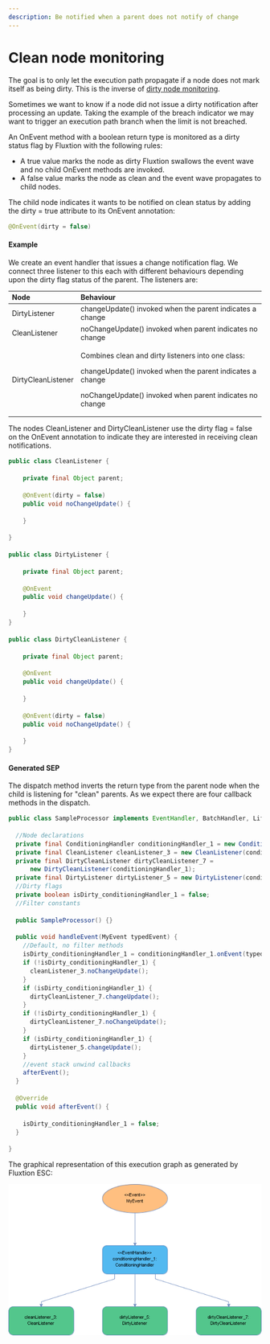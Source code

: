 ```yaml
---
description: Be notified when a parent does not notify of change
---
```


# Clean node monitoring

The goal is to only let the execution path propagate if a node does not mark itself as being dirty. This is the inverse of [dirty node monitoring](dirty-node-monitoring.md).

Sometimes we want to know if a node did not issue a dirty notification after processing an update. Taking the example of the breach indicator we may want to trigger an execution path branch when the limit is not breached. 

An OnEvent method with a boolean return type is monitored as a dirty status flag by Fluxtion with the following rules:

* A true value marks the node as dirty Fluxtion swallows the event wave and no child OnEvent methods are invoked.
* A false value marks the node as clean and the event wave propagates to child nodes.

The child node indicates it wants to be notified on clean status by adding the dirty = true attribute to its OnEvent annotation: 

```java
@OnEvent(dirty = false)
```

#### Example

We create an event handler that issues a change notification flag. We connect three listener to this each with different behaviours depending upon the dirty flag status of the parent. The listeners are:

<table>
  <thead>
    <tr>
      <th style="text-align:left">Node</th>
      <th style="text-align:left">Behaviour</th>
    </tr>
  </thead>
  <tbody>
    <tr>
      <td style="text-align:left">DirtyListener</td>
      <td style="text-align:left">changeUpdate() invoked when the parent indicates a change</td>
    </tr>
    <tr>
      <td style="text-align:left">CleanListener</td>
      <td style="text-align:left">noChangeUpdate() invoked when parent indicates no change</td>
    </tr>
    <tr>
      <td style="text-align:left">DirtyCleanListener</td>
      <td style="text-align:left">
        <p>Combines clean and dirty listeners into one class:</p>
        <p>changeUpdate() invoked when the parent indicates a change</p>
        <p>noChangeUpdate() invoked when parent indicates no change</p>
      </td>
    </tr>
  </tbody>
</table>The nodes CleanListener and DirtyCleanListener use the dirty flag = false on the OnEvent annotation to indicate they are interested in receiving clean notifications.

```java
public class CleanListener {

    private final Object parent;
    
    @OnEvent(dirty = false)
    public void noChangeUpdate() {

    }

}

public class DirtyListener {
   
    private final Object parent;

    @OnEvent
    public void changeUpdate() {

    } 
}

public class DirtyCleanListener {
       
    private final Object parent;

    @OnEvent
    public void changeUpdate() {

    } 
    
    @OnEvent(dirty = false)
    public void noChangeUpdate() {

    }
}
```

#### Generated SEP

The dispatch method inverts the return type from the parent node when the child is listening for "clean" parents. As we expect there are four callback methods in the dispatch.

```java
public class SampleProcessor implements EventHandler, BatchHandler, Lifecycle {

  //Node declarations
  private final ConditioningHandler conditioningHandler_1 = new ConditioningHandler();
  private final CleanListener cleanListener_3 = new CleanListener(conditioningHandler_1);
  private final DirtyCleanListener dirtyCleanListener_7 =
      new DirtyCleanListener(conditioningHandler_1);
  private final DirtyListener dirtyListener_5 = new DirtyListener(conditioningHandler_1);
  //Dirty flags
  private boolean isDirty_conditioningHandler_1 = false;
  //Filter constants

  public SampleProcessor() {}

  public void handleEvent(MyEvent typedEvent) {
    //Default, no filter methods
    isDirty_conditioningHandler_1 = conditioningHandler_1.onEvent(typedEvent);
    if (!isDirty_conditioningHandler_1) {
      cleanListener_3.noChangeUpdate();
    }
    if (isDirty_conditioningHandler_1) {
      dirtyCleanListener_7.changeUpdate();
    }
    if (!isDirty_conditioningHandler_1) {
      dirtyCleanListener_7.noChangeUpdate();
    }
    if (isDirty_conditioningHandler_1) {
      dirtyListener_5.changeUpdate();
    }
    //event stack unwind callbacks
    afterEvent();
  }

  @Override
  public void afterEvent() {

    isDirty_conditioningHandler_1 = false;
  }

}
```

 The graphical representation of this execution graph as generated by Fluxtion ESC:

![Sample SEP for clean and dirty listeners](../../.gitbook/assets/sampleprocessor%20%285%29.png)

